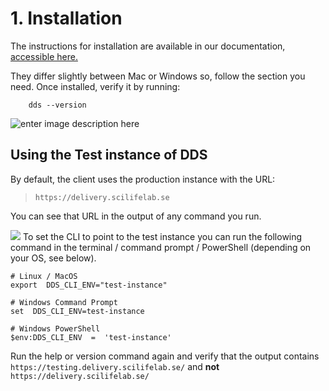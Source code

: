 # 1. Installation

The instructions for installation are available in our documentation, [accessible here.](https://scilifelabdatacentre.github.io/dds_cli/#install-the-command-line-interface-cli-dds-cli)

They differ slightly between Mac or Windows so, follow the section you need. Once installed, verify it by running:

~~~
    dds --version
~~~

![enter image description here](https://scilifelabdatacentre.github.io/dds_cli/_images/dds-version.svg)
## Using the Test instance of DDS

By default, the client uses the production instance with the URL: 

> `https://delivery.scilifelab.se`

You can see that URL in the output of any command you run.
 
 ![](https://scilifelabdatacentre.github.io/dds_cli/_images/dds-help-2.svg)
To set the CLI to point to the test instance you can run the following command in the terminal / command prompt / PowerShell (depending on your OS, see below).

 ~~~
 # Linux / MacOS
export  DDS_CLI_ENV="test-instance"

# Windows Command Prompt
set  DDS_CLI_ENV=test-instance

# Windows PowerShell
$env:DDS_CLI_ENV  =  'test-instance'
 ~~~


Run the help or version command again and verify that the output contains
 `https://testing.delivery.scilifelab.se/` 
and **not** 
`https://delivery.scilifelab.se/`